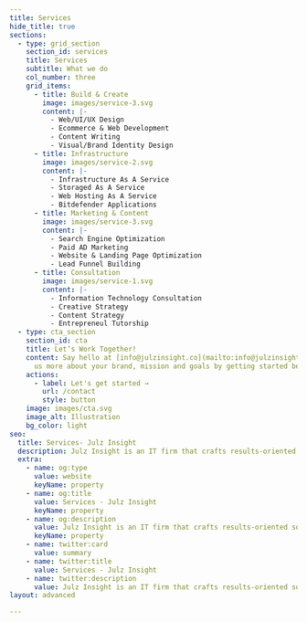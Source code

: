 ```yaml
---
title: Services
hide_title: true
sections:
  - type: grid_section
    section_id: services
    title: Services
    subtitle: What we do
    col_number: three
    grid_items:
      - title: Build & Create
        image: images/service-3.svg
        content: |-
          - Web/UI/UX Design
          - Ecommerce & Web Development
          - Content Writing
          - Visual/Brand Identity Design
      - title: Infrastructure
        image: images/service-2.svg
        content: |-
          - Infrastructure As A Service
          - Storaged As A Service
          - Web Hosting As A Service
          - Bitdefender Applications
      - title: Marketing & Content
        image: images/service-3.svg
        content: |-
          - Search Engine Optimization
          - Paid AD Marketing
          - Website & Landing Page Optimization
          - Lead Funnel Building
      - title: Consultation
        image: images/service-1.svg
        content: |-
          - Information Technology Consultation
          - Creative Strategy
          - Content Strategy
          - Entrepreneul Tutorship
  - type: cta_section
    section_id: cta
    title: Let’s Work Together!
    content: Say hello at [info@julzinsight.co](mailto:info@julzinsight.co) or tell
      us more about your brand, mission and goals by getting started below.
    actions:
      - label: Let's get started →
        url: /contact
        style: button
    image: images/cta.svg
    image_alt: Illustration
    bg_color: light
seo:
  title: Services- Julz Insight
  description: Julz Insight is an IT firm that crafts results-oriented solutions by building innovative and impactful products, brands, and experiences
  extra:
    - name: og:type
      value: website
      keyName: property
    - name: og:title
      value: Services - Julz Insight
      keyName: property
    - name: og:description
      value: Julz Insight is an IT firm that crafts results-oriented solutions by building innovative and impactful products, brands, and experiences
      keyName: property
    - name: twitter:card
      value: summary
    - name: twitter:title
      value: Services - Julz Insight
    - name: twitter:description
      value: Julz Insight is an IT firm that crafts results-oriented solutions by building innovative and impactful products, brands, and experiences
layout: advanced

---
```

